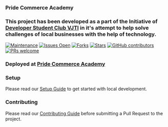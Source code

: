 ### Pride Commerce Academy 

### This project has been developed as a part of the Initiative of <a href="https://dscvjti.tech" target="_blank">Developer Student Club VJTI</a> in it's attempt to help solve challenges of local businesses with the help of technology.

[![Maintenance](https://img.shields.io/badge/Maintained%3F-yes-sucess.svg)](https://gitHub.com/CA-Website/CA-Website/graphs/commit-activity)
[![Issues Open](https://img.shields.io/github/issues/DSC-VJTI/CA-Website)](https://github.com/DSC-VJTI/CA-Website/issues)
[![Forks](https://img.shields.io/github/forks/DSC-VJTI/CA-Website)](https://github.com/DSC-VJTI/CA-Website/network/members)
[![Stars](https://img.shields.io/github/stars/DSC-VJTI/CA-Website)](https://github.com/DSC-VJTI/CA-Website/stargazers)
[![GitHub contributors](https://img.shields.io/github/contributors/DSC-VJTI/CA-Website)](https://gitHub.com/DSC-VJTI/CA-Website/graphs/contributors/)
[![PRs welcome](https://img.shields.io/badge/PRs-welcome-brightgreen.svg?style=flat)](https://github.com/dwyl/esta/issues)

### Deployed at <a href="https://prideca.in" target="_blank">Pride Commerce Academy</a>

### Setup

Please read our [Setup Guide](https://github.com/DSC-VJTI/CA-Website/SETUP.md) to get started with local development.

### Contributing

Please read our [Contributing Guide](https://github.com/DSC-VJTI/CA-Website/CONTRIBUTING.md) before submitting a Pull Request to the project.
